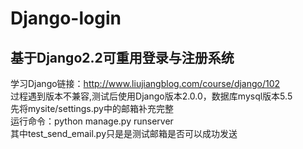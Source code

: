 # Django-login
## 基于Django2.2可重用登录与注册系统 <br>
学习Django链接：http://www.liujiangblog.com/course/django/102 <br> 
过程遇到版本不兼容,测试后使用Django版本2.0.0，数据库mysql版本5.5 <br>
先将mysite/settings.py中的邮箱补充完整 <br>
运行命令：python manage.py runserver <br>
其中test_send_email.py只是是测试邮箱是否可以成功发送 <br>
